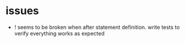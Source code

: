 # issues

* ! seems to be broken when after statement definition. write tests to verify everything works as expected
